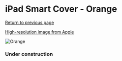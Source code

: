 # iPad Smart Cover - Orange

[Return to previous page](/ipad_2)

[High-resolution image from Apple](https://store.storeimages.cdn-apple.com/8756/as-images.apple.com/is/MC945?wid=4500&hei=4500&fmt=png)

<div style="width: 384px"><img src="/everyphone/MC945.png" alt="Orange"></div>

### Under construction
